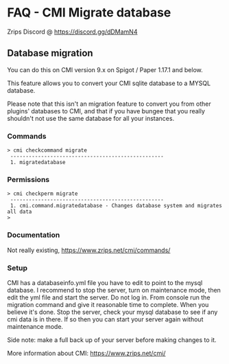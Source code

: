 # FAQ - CMI Migrate database

Zrips Discord @ https://discord.gg/dDMamN4 

## Database migration

You can do this on CMI version 9.x on Spigot / Paper 1.17.1 and below.

This feature allows you to convert your CMI sqlite database to a MYSQL database.

Please note that this isn't an migration feature to convert you from other plugins' databases to CMI, and that if you have bungee that you really shouldn't not use the same database for all your instances.

### Commands

```
> cmi checkcommand migrate
 --------------------------------------------------
 1. migratedatabase
```

### Permissions

```
> cmi checkperm migrate
 --------------------------------------------------
 1. cmi.command.migratedatabase - Changes database system and migrates all data
>
```

### Documentation

Not really existing, https://www.zrips.net/cmi/commands/

### Setup

CMI has a databaseinfo.yml file you have to edit to point to the mysql database. I recommend to stop the server, turn on maintenance mode, then edit the yml file and start the server. Do not log in. From console run the migration command and give it reasonable time to complete. When you believe it's done. Stop the server, check your mysql database to see if any cmi data is in there. If so then you can start your server again without maintenance mode. 

Side note: make a full back up of your server before making changes to it.

More information about CMI: https://www.zrips.net/cmi/
